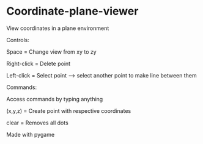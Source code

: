 # Coordinate-plane-viewer
View coordinates in a plane environment

Controls:

Space = Change view from xy to zy

Right-click = Delete point

Left-click = Select point --> select another point to make line between them

Commands:

Access commands by typing anything

(x,y,z) = Create point with respective coordinates

clear = Removes all dots

Made with pygame

